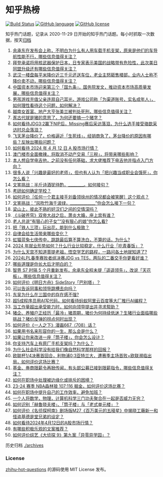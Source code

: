 # 知乎热榜
[![Build Status](https://github.com/ToWeLong/zhihu-hot-questions/workflows/CI/badge.svg)](https://github.com/ToWeLong/zhihu-hot-questions/actions)
[![GitHub language](https://img.shields.io/badge/language-golang-orange.svg)](https://golang.org/)
[![GitHub license](https://img.shields.io/github/license/ToWeLong/zhihu-hot-questions)](https://github.com/ToWeLong/zhihu-hot-questions/blob/main/LICENSE)

知乎热门话题，记录从 2020-11-29 日开始的知乎热门话题。每小时抓取一次数据，按天[归档](./archives)

<!-- BEGIN -->

1. [余承东在发布会上称，不明白为什么有人用车载手机支架，原来是他们的车导航性能不行，哪些信息值得关注？](https://www.zhihu.com/question/652609579)
1. [拜登承诺将用核武器保护日本，日专家表示美国的战略带有危险性，此次美日同盟升级还有哪些信息值得关注？](https://www.zhihu.com/question/652680676)
1. [武汉一楼盘每平米降价近三千元还送车位，老业主怒砸售楼部，业内人士称不降价卖不动，哪些信息值得关注？](https://www.zhihu.com/question/652640131)
1. [中国资本市场迎来第三个「国九条」，国务院发文，推动资本市场高质量发展，哪些信息值得关注？](https://www.zhihu.com/question/652715931)
1. [男孩游戏充值父亲连扇自己耳光，游戏公司称「为渠道账号，实名成年人」，如何理性看待这个问题，如何解决？](https://www.zhihu.com/question/652689985)
1. [越南女首富、地产大亨张美兰被判处死刑，哪些信息值得关注？](https://www.zhihu.com/question/652617022)
1. [豕古代就是猪的意思了，为何还要搞一个猪字？](https://www.zhihu.com/question/652059916)
1. [如何看待JDG3:2赢下NIP后，Missing赛后采访落泪，为什么选手接受骆歆采访时总会落泪？](https://www.zhihu.com/question/652568724)
1. [飞天茅台降价了，价格逼近「生死线」，经销商急了，茅台降价的原因有哪些？反映出哪些问题？](https://www.zhihu.com/question/652712915)
1. [如何看待 2024 年 4 月 12 日 A 股市场行情？](https://www.zhihu.com/question/652678304)
1. [澳门楼市全面撤辣，将取消不动产交易「三税」，将带来哪些影响？](https://www.zhihu.com/question/652721245)
1. [本人想自学电吉他，之前没有任何基础，求大佬推荐下电吉他并指点入门方向？](https://www.zhihu.com/question/652710551)
1. [很多人说「兴趣是最好的老师」，但也有人认为「把兴趣当成职业会饿死」，你怎么看？](https://www.zhihu.com/question/651136978)
1. [文笔挑战：半斤诗酒犹待酌，________。如何接句？](https://www.zhihu.com/question/652647047)
1. [考研如何确定学校？](https://www.zhihu.com/question/265595875)
1. [如何评价［任何一个君主接手刘备领徐州的情况都会被笑醒］这个观点？](https://www.zhihu.com/question/652600987)
1. [文笔挑战：“风吹竹海千波绿，_____________”你会怎么接下一句？](https://www.zhihu.com/question/652686972)
1. [梁山上，彼此不熟的好汉们之间的交情深吗？](https://www.zhihu.com/question/601468583)
1. [《斗破苍穹》双帝大战之后，萧炎大婚，座上宾有谁？](https://www.zhihu.com/question/581310175)
1. [老人总说“有狠心的子女”“没有狠心的娘”你怎么看?](https://www.zhihu.com/question/651347591)
1. [把「铁人三项」玩出花，能到什么极致？](https://www.zhihu.com/question/652628998)
1. [自律会给生活带来哪些变化？](https://www.zhihu.com/question/652706293)
1. [虹猫蓝兔七侠传中，跳跳最后算不算洗白，不算的话，为什么?](https://www.zhihu.com/question/561737718)
1. [2024 年就业形势如何？什么行业比较稳定，什么行业「吃青春饭」？](https://www.zhihu.com/question/651409473)
1. [为什么天宫不知道菩提老祖，悟空学艺的路程，一路问各土地就知道了?](https://www.zhihu.com/question/548148905)
1. [2024LPL春季赛败者组决赛JDG vs TES，两队的二番交手你更看好谁？](https://www.zhihu.com/question/652686071)
1. [哪些道理是你长大后才明白的？](https://www.zhihu.com/question/652464325)
1. [智界 S7 时隔 5 个月重新发布，余承东全程未提「遥遥领先」，改说「天花板」，哪些信息值得关注？](https://www.zhihu.com/question/652638545)
1. [如何评价《明日方舟》SideStory「巴别塔」？](https://www.zhihu.com/question/652647954)
1. [可以告诉同事和领导跳槽去向吗？](https://www.zhihu.com/question/652074136)
1. [东吴为什么在三国中的存在感不强?](https://www.zhihu.com/question/647997954)
1. [超5成程序员用AI写代码，如何看待蚂蚁阿里云百度等大厂推行AI编程？](https://www.zhihu.com/question/652616479)
1. [当工作量超出承受能力时，如何向领导提出并寻求帮助？](https://www.zhihu.com/question/652673065)
1. [猪企、养殖户正经历「最冷」猪周期，猪价为何持续低迷？生猪行业面临哪些挑战？猪价反弹的拐点何时出现？](https://www.zhihu.com/question/652571959)
1. [如何评价《一人之下》漫画667（708）话？](https://www.zhihu.com/question/652644920)
1. [如果用书名来形容你的一生，那么会是什么？](https://www.zhihu.com/question/646397246)
1. [如果让你来改进一座「筒子楼」，你会怎么设计？](https://www.zhihu.com/question/652609243)
1. [你支持汽车上有原厂手机支架吗？为什么？](https://www.zhihu.com/question/652636407)
1. [为什么社会科学没有给我们像自然科学那样的回报？](https://www.zhihu.com/question/649472640)
1. [欧联杯1/4决赛首回合，利物浦0:3亚特兰大，遭赛季主场首败+欧联濒临出局，如何评价这场比赛？](https://www.zhihu.com/question/652660619)
1. [基金、券商限薪令再掀传闻，有头部公募已接到限薪指令，哪些信息值得关注？](https://www.zhihu.com/question/652578997)
1. [如何在职场中处理被边缘化或排斥的困境？](https://www.zhihu.com/question/652561236)
1. [23-24 赛季 NBA森林狼 107:116 掘金，如何评价这场比赛？](https://www.zhihu.com/question/652568748)
1. [如何在职场中提升自己的工作效率，避免加班？](https://www.zhihu.com/question/652657353)
1. [一个人将数学，物理，计算机科学三门功夫聚合在一起是否威力无穷？](https://www.zhihu.com/question/27709256)
1. [如何识别「赫鲁晓夫楼」、「筒子楼」与「老式单元楼」？](https://www.zhihu.com/question/652609179)
1. [如何评价《名侦探柯南》剧场版M27《百万美元的五稜星》中揭晓工藤新一和怪盗基德是堂兄弟的设定？](https://www.zhihu.com/question/652644803)
1. [如何看待2024年4月12日的A股市场行情？](https://www.zhihu.com/question/652668077)
1. [有哪些积极乐观的文案推荐？](https://www.zhihu.com/question/647023134)
1. [如何评价综艺《大侦探 9》第九案「异零异学园」？](https://www.zhihu.com/question/652468238)

<!-- END -->

历史归档 [./archives](./archives)


### License
[zhihu-hot-questions](https://github.com/towelong/zhihu-hot-questions) 的源码使用 MIT License 发布。